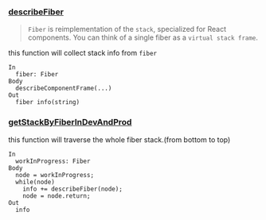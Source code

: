 ### [describeFiber](https://github.com/facebook/react/blob/v16.6.3/packages/react-reconciler/src/ReactCurrentFiber.js#L29)
> `Fiber` is reimplementation of the `stack`, specialized for React components. You can think of a single fiber as a `virtual stack frame`.  

this function will collect stack info from `fiber`
```
In
  fiber: Fiber
Body
  describeComponentFrame(...)
Out
  fiber info(string)
```


### [getStackByFiberInDevAndProd](https://github.com/facebook/react/blob/v16.6.3/packages/react-reconciler/src/ReactCurrentFiber.js#L51)
this function will traverse the whole fiber stack.(from bottom to top)
```
In
  workInProgress: Fiber
Body
  node = workInProgress;
  while(node)
    info += describeFiber(node);
    node = node.return;
Out 
  info
```